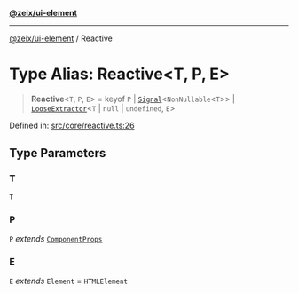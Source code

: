 [**@zeix/ui-element**](../README.md)

***

[@zeix/ui-element](../globals.md) / Reactive

# Type Alias: Reactive\<T, P, E\>

> **Reactive**\<`T`, `P`, `E`\> = keyof `P` \| [`Signal`](Signal.md)\<`NonNullable`\<`T`\>\> \| [`LooseExtractor`](LooseExtractor.md)\<`T` \| `null` \| `undefined`, `E`\>

Defined in: [src/core/reactive.ts:26](https://github.com/zeixcom/ui-element/blob/a2e3a5bb1b7ab9e964c80c41c9edbb895cf2ce79/src/core/reactive.ts#L26)

## Type Parameters

### T

`T`

### P

`P` *extends* [`ComponentProps`](ComponentProps.md)

### E

`E` *extends* `Element` = `HTMLElement`
